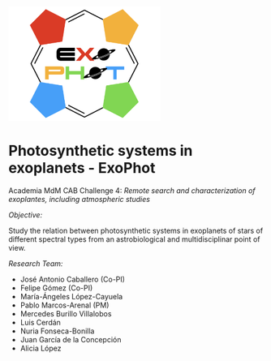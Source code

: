 <img src="images/ExoPhotlogo.png" width="300"/>

# Photosynthetic systems in exoplanets - ExoPhot

Academia MdM CAB Challenge 4: *Remote search and characterization of exoplantes, including atmospheric studies*

*Objective:*

Study the relation between photosynthetic systems in exoplanets of stars of different 
spectral types from an astrobiological and multidisciplinar point of view. 

*Research Team:*

* José Antonio Caballero (Co-PI)
* Felipe Gómez  (Co-PI)
* María-Ángeles López-Cayuela
* Pablo Marcos-Arenal (PM)
* Mercedes Burillo Villalobos
* Luis Cerdán
* Nuria Fonseca-Bonilla
* Juan García de la Concepción 
* Alicia López
